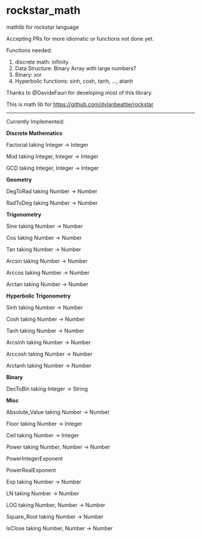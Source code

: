 # rockstar_math
mathlib for rockstar language


Accepting PRs for more idiomatic or functions not done yet.

Functions needed:

1. discrete math: infinity
2. Data Structure: Binary Array with large numbers?
3. Binary: xor 
4. Hyperbolic functions: sinh, cosh, tanh, ..., atanh

Thanks to @DavideFauri for developing most of this library.

This is math lib for https://github.com/dylanbeattie/rockstar 

-----

Currently Implemented:

**Discrete Mathematics**

Factorial taking Integer -> Integer

Mod taking Integer, Integer -> Integer

GCD taking Integer, Integer -> Integer

**Geometry**

DegToRad taking Number -> Number

RadToDeg taking Number -> Number

**Trigonometry**

Sine taking Number -> Number

Cos taking Number -> Number

Tan taking Number -> Number

Arcsin taking Number -> Number

Arccos taking Number -> Number

Arctan taking Number -> Number

**Hyperbolic Trigonometry**

Sinh taking Number -> Number

Cosh taking Number -> Number

Tanh taking Number -> Number

Arcsinh taking Number -> Number

Arccosh taking Number -> Number

Arctanh taking Number -> Number

**Binary**

DecToBin taking Integer -> String

**Misc**

Absolute_Value taking Number -> Number

Floor taking Number -> Integer

Ceil taking Number -> Integer

Power taking Number, Number -> Number

PowerIntegerExponent

PowerRealExponent

Exp taking Number -> Number

LN taking Number -> Number

LOG taking Number, Number -> Number

Square_Root taking Number -> Number

IsClose taking Number, Number -> Number
